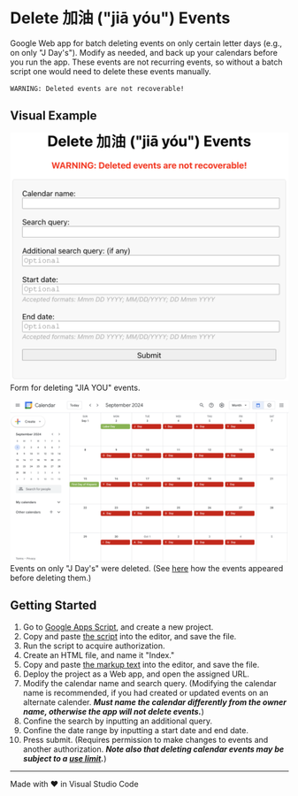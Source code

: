# Delete 加油 ("jiā yóu") Events

Google Web app for batch deleting events on only certain letter days (e.g., on only "J Day's"). Modify as needed, and back up your calendars before you run the app. These events are not recurring events, so without a batch script one would need to delete these events manually.

```
WARNING: Deleted events are not recoverable!
```

## Visual Example

<img src="screenshots/calendarForm.png" alt="screenshot of calendar form" width="800"><br>Form for deleting "JIA YOU" events.

<img src="screenshots/calendar.png" alt="screenshot of calendar" width="800"><br>Events on only "J Day's" were deleted. (See [here](https://github.com/saegl5/jiayou_update_events) how the events appeared before deleting them.)

## Getting Started

1. Go to [Google Apps Script](https://script.google.com/), and create a new project.
2. Copy and paste [the script](./Code.gs) into the editor, and save the file.
3. Run the script to acquire authorization.
4. Create an HTML file, and name it "Index."
5. Copy and paste [the markup text](./Index.html) into the editor, and save the file.
6. Deploy the project as a Web app, and open the assigned URL.
7. Modify the calendar name and search query. (Modifying the calendar name is recommended, if you had created or updated events on an alternate calender. **_Must name the calendar differently from the owner name, otherwise the app will not delete events._**)
8. Confine the search by inputting an additional query.
9. Confine the date range by inputting a start date and end date.
10. Press submit. (Requires permission to make changes to events and another authorization. **_Note also that deleting calendar events may be subject to a [use limit](https://support.google.com/a/answer/2905486?hl=en)._**)

<hr>
Made with &heartsuit; in Visual Studio Code
